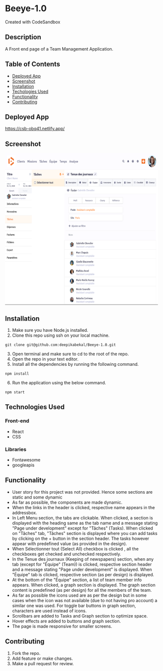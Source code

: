 # Beeye-1.0
Created with CodeSandbox

## Description
A Front end page of a Team Management Application.

## Table of Contents
* [Deployed App](#deployedapp)
* [Screenshot](#screenshot)
* [Installation](#installation)
* [Techologies Used](#technologiesused)
* [Functionality](#functionality)
* [Contributing](#contributing)

## Deployed App
https://csb-obq41.netlify.app/

## Screenshot
<img src="public/assets/images/screenshot.png" width=650 height = 500>

## Installation
1. Make sure you have Node.js installed.
2. Clone this repo using ssh on your local machine.
```
git clone git@github.com:deepikabekal/Beeye-1.0.git
```
3. Open terminal and make sure to cd to the root of the repo.
4. Open the repo in your text editor.
5. Install all the dependencies by running the following command.
```
npm install
```
6. Run the application using the below command.
```
npm start
```

## Technologies Used
### Front-end
* React
* CSS 

### Libraries
* Fontawesome
* googleapis

## Functionality
* User story for this project was not provided. Hence some sections are static and some dynamic
* As far as possible, the components are made dynamic.
* When the links in the header is clicked, respective name appears in the addressbox.
* In Left Menu section, the tabs are clickable. When clicked, a section is displayed with the heading same as the tab name and a message stating "Page under development" except for "Tâches" (Tasks). When clicked on "Tâches" tab, "Tâches" section is displayed where you can add tasks by clicking on the + button in the section header. The tasks however appear with predefined value (as provided in the design).
* When Sélectionner tout (Select All) checkbox is clicked , all the checkboxes get checked and unchecked respectively.
* In the Tenue des journaux (Keeping of newspapers) section, when any tab (except for "Équipe" (Team)) is clicked, respective section header and a message stating "Page under development" is displayed. When "Équipe" tab is clicked, respective section (as per design) is displayed.
* At the bottom of the "Équipe" section, a list of team member info appears. When clicked, a graph section is displayed. The graph section content is predefined (as per design) for all the members of the team. 
* As far as possible the icons used are as per the design but in some cases when the icon was not available (due to not having pro account) a similar one was used. For toggle bar buttons in graph section, characters are used instead of icons.
* Scrollbars are added to Tasks and Graph section to optimize space.
* Hover effects are added to buttons and graph section.
* The page is made responsive for smaller screens.


## Contributing
1. Fork the repo.
2. Add feature or make changes.
3. Make a pull request for review.


